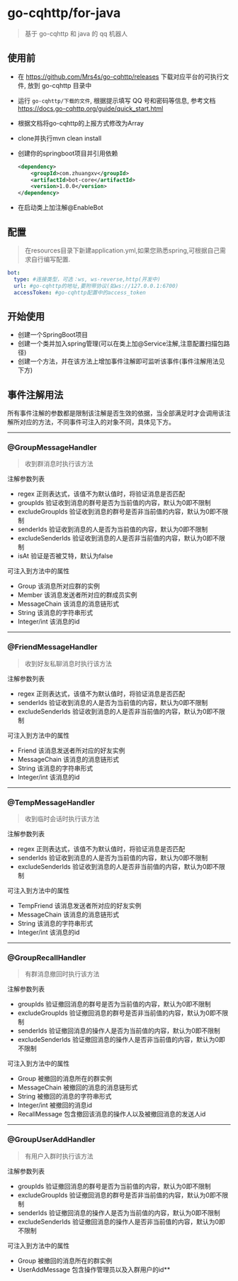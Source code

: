 # go-cqhttp/for-java

> 基于 go-cqhttp 和 java 的 qq 机器人

## 使用前

- 在 https://github.com/Mrs4s/go-cqhttp/releases 下载对应平台的可执行文件, 放到 go-cqhttp 目录中

- 运行 `go-cqhttp/下载的文件`, 根据提示填写 QQ 号和密码等信息, 参考文档 https://docs.go-cqhttp.org/guide/quick_start.html

- 根据文档将go-cqhttp的上报方式修改为Array

- clone并执行mvn clean install

- 创建你的springboot项目并引用依赖
    ```xml
    <dependency>
        <groupId>com.zhuangxv</groupId>
        <artifactId>bot-core</artifactId>
        <version>1.0.0</version>
    </dependency>
    ```
- 在启动类上加注解@EnableBot

## 配置

>在resources目录下新建application.yml,如果您熟悉spring,可根据自己需求自行编写配置.

```yml
bot:
  type: #连接类型，可选：ws, ws-reverse,http(开发中)
  url: #go-cqhttp的地址,要附带协议(如ws://127.0.0.1:6700)
  accessToken: #go-cqhttp配置中的access_token
```

## 开始使用

* 创建一个SpringBoot项目
* 创建一个类并加入spring管理(可以在类上加@Service注解,注意配置扫描包路径)
* 创建一个方法，并在该方法上增加事件注解即可监听该事件(事件注解用法见下方)
  
## 事件注解用法
所有事件注解的参数都是限制该注解是否生效的依据，当全部满足时才会调用该注解所对应的方法，不同事件可注入的对象不同，具体见下方。

--- 

### @GroupMessageHandler
> 收到群消息时执行该方法

注解参数列表

* regex 正则表达式，该值不为默认值时，将验证消息是否匹配
* groupIds 验证收到消息的群号是否为当前值的内容，默认为0即不限制
* excludeGroupIds 验证收到消息的群号是否非当前值的内容，默认为0即不限制
* senderIds 验证收到消息的人是否为当前值的内容，默认为0即不限制
* excludeSenderIds 验证收到消息的人是否非当前值的内容，默认为0即不限制
* isAt 验证是否被艾特，默认为false

可注入到方法中的属性

* Group 该消息所对应群的实例
* Member 该消息发送者所对应的群成员实例
* MessageChain 该消息的消息链形式
* String 该消息的字符串形式  
* Integer/int 该消息的id

---

### @FriendMessageHandler
> 收到好友私聊消息时执行该方法

注解参数列表

* regex 正则表达式，该值不为默认值时，将验证消息是否匹配
* senderIds 验证收到消息的人是否为当前值的内容，默认为0即不限制
* excludeSenderIds 验证收到消息的人是否非当前值的内容，默认为0即不限制

可注入到方法中的属性

* Friend 该消息发送者所对应的好友实例
* MessageChain 该消息的消息链形式
* String 该消息的字符串形式
* Integer/int 该消息的id

---

### @TempMessageHandler
> 收到临时会话时执行该方法

注解参数列表

* regex 正则表达式，该值不为默认值时，将验证消息是否匹配
* senderIds 验证收到消息的人是否为当前值的内容，默认为0即不限制
* excludeSenderIds 验证收到消息的人是否非当前值的内容，默认为0即不限制

可注入到方法中的属性

* TempFriend 该消息发送者所对应的好友实例
* MessageChain 该消息的消息链形式
* String 该消息的字符串形式
* Integer/int 该消息的id

---

### @GroupRecallHandler
> 有群消息撤回时执行该方法

注解参数列表

* groupIds 验证撤回消息的群号是否为当前值的内容，默认为0即不限制
* excludeGroupIds 验证撤回消息的群号是否非当前值的内容，默认为0即不限制  
* senderIds 验证撤回消息的操作人是否为当前值的内容，默认为0即不限制
* excludeSenderIds 验证撤回消息的操作人是否非当前值的内容，默认为0即不限制

可注入到方法中的属性

* Group 被撤回的消息所在的群实例
* MessageChain 被撤回的消息的消息链形式
* String 被撤回的消息的字符串形式
* Integer/int 被撤回的消息id
* RecallMessage 包含撤回该消息的操作人以及被撤回消息的发送人id

---

### @GroupUserAddHandler
> 有用户入群时执行该方法

注解参数列表

* groupIds 验证撤回消息的群号是否为当前值的内容，默认为0即不限制
* excludeGroupIds 验证撤回消息的群号是否非当前值的内容，默认为0即不限制
* senderIds 验证撤回消息的操作人是否为当前值的内容，默认为0即不限制
* excludeSenderIds 验证撤回消息的操作人是否非当前值的内容，默认为0即不限制

可注入到方法中的属性

* Group 被撤回的消息所在的群实例
* UserAddMessage 包含操作管理员以及入群用户的id**
